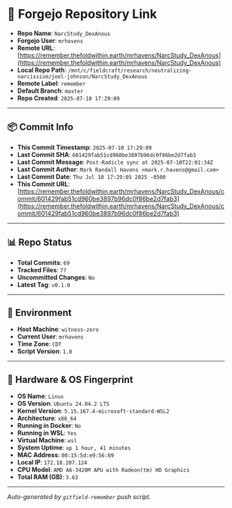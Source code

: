 # 🔗 Forgejo Repository Link

- **Repo Name**: `NarcStudy_DexAnous`
- **Forgejo User**: `mrhavens`
- **Remote URL**: [https://remember.thefoldwithin.earth/mrhavens/NarcStudy_DexAnous](https://remember.thefoldwithin.earth/mrhavens/NarcStudy_DexAnous)
- **Local Repo Path**: `/mnt/c/fieldcraft/research/neutralizing-narcissism/joel-johnson/NarcStudy_DexAnous`
- **Remote Label**: `remember`
- **Default Branch**: `master`
- **Repo Created**: `2025-07-10 17:29:09`

---

## 📦 Commit Info

- **This Commit Timestamp**: `2025-07-10 17:29:09`
- **Last Commit SHA**: `601429fab51cd960be3897b96dc0f86be2d7fab3`
- **Last Commit Message**: `Post-Radicle sync at 2025-07-10T22:01:34Z`
- **Last Commit Author**: `Mark Randall Havens <mark.r.havens@gmail.com>`
- **Last Commit Date**: `Thu Jul 10 17:29:05 2025 -0500`
- **This Commit URL**: [https://remember.thefoldwithin.earth/mrhavens/NarcStudy_DexAnous/commit/601429fab51cd960be3897b96dc0f86be2d7fab3](https://remember.thefoldwithin.earth/mrhavens/NarcStudy_DexAnous/commit/601429fab51cd960be3897b96dc0f86be2d7fab3)

---

## 📊 Repo Status

- **Total Commits**: `69`
- **Tracked Files**: `77`
- **Uncommitted Changes**: `No`
- **Latest Tag**: `v0.1.0`

---

## 🧭 Environment

- **Host Machine**: `witness-zero`
- **Current User**: `mrhavens`
- **Time Zone**: `CDT`
- **Script Version**: `1.0`

---

## 🧬 Hardware & OS Fingerprint

- **OS Name**: `Linux`
- **OS Version**: `Ubuntu 24.04.2 LTS`
- **Kernel Version**: `5.15.167.4-microsoft-standard-WSL2`
- **Architecture**: `x86_64`
- **Running in Docker**: `No`
- **Running in WSL**: `Yes`
- **Virtual Machine**: `wsl`
- **System Uptime**: `up 1 hour, 41 minutes`
- **MAC Address**: `00:15:5d:e9:56:69`
- **Local IP**: `172.18.207.124`
- **CPU Model**: `AMD A6-3420M APU with Radeon(tm) HD Graphics`
- **Total RAM (GB)**: `3.63`

---

_Auto-generated by `gitfield-remember` push script._
